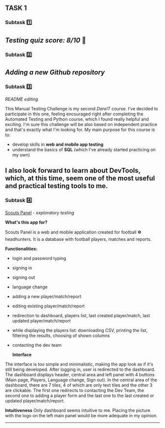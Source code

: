 ## TASK 1️ ##

### Subtask :one: ###
_Testing quiz score: 8/10_ 🥳
-------------------------------------
### Subtask :two: ###
_Adding a new Github repository_
----------------------------------
### Subtask :three: ###
_README editing_

This Manual Testing Challenge is my second _DareIT_ course. I've decided to participate in this one, feeling encouraged right after completing the Automated Testing and Python course, which I found really helpful and exciting. I'm sure this challenge will be also based on independent practice and that's exactly what I'm looking for. My main purpose for this course is to:
- develop skills in __web and mobile app testing__
- understand the basics of __SQL__ (which I've already started practicing on my own)

I also look forward to learn about __DevTools__, which, at this time, seem one of the most useful and practical testing tools to me.
----------------------------------------
### Subtask :four: ###
[Scouts Panel](https://scouts-test.futbolkolektyw.pl/en) - _exploratory testing_

__What's this app for?__

Scouts Panel is a web and mobile application created for football ⚽ headhunters. It is a database with football players, matches and reports. 

__Functionalities:__

- login and password typing
- signing in
- signing out
- language change
- adding a new player/match/report
- editing existing player/match/report
- redirection to dashboard, players list, last created player/match, last updated player/match/report
- while displaying the players list: downloading CSV, printing the list, filtering the results, choosing of shown columns
- contacting the dev team

  __Interface__
  
The interface is too simple and minimalistic, making the app look as if it's still being developed. 
After logging in, user is redirected to the dashboard. The dashboard displays header, central area and left panel with 4 buttons (Main page, Players, Language change, Sign out). In the central area of the dashboard, there are 7 tiles, 4 of which are only text tiles and the other 3 are clickable. The first one redirects to contacting the Dev Team, the second one to adding a player form and the last one to the last created or updated player/match/report. 

__Intuitiveness__
Only dashboard seems intuitive to me. 
Placing the picture with the logo on the left main panel would be more adequate in my opinion. 

----------------------------
